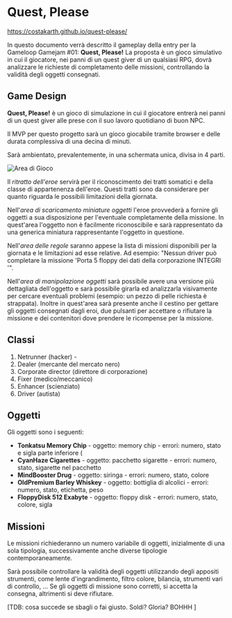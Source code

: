 # Quest, Please

https://costakarth.github.io/quest-please/

In questo documento verrà descritto il gameplay della entry per la Gameloop Gamejam #01: **Quest, Please!**
La proposta è un gioco simulativo in cui il giocatore, nei panni di un quest giver di un qualsiasi RPG, dovrà analizzare le richieste di completamento delle missioni, controllando la validità degli oggetti consegnati.
 
## Game Design

**Quest, Please!** è un gioco di simulazione in cui il giocatore entrerà nei panni di un quest giver alle prese con il suo lavoro quotidiano di buon NPC.  

Il MVP per questo progetto sarà un gioco giocabile tramite browser e delle durata complessiva di una decina di minuti.

Sarà ambientato, prevalentemente, in una schermata unica, divisa in 4 parti.

![Area di Gioco](https://i.imgur.com/CCm7G7a.png)

Il *ritratto dell'eroe* servirà per il riconoscimento dei tratti somatici e della classe di appartenenza dell'eroe. Questi tratti sono da considerare per quanto riguarda le possibili limitazioni della giornata.

Nell'*area di scaricamento miniature oggetti* l'eroe provvederà a fornire gli oggetti a sua disposizione per l'eventuale completamente della missione. In quest'area l'oggetto non è facilmente riconoscibile e sarà rappresentato da una generica miniatura rappresentante l'oggetto in questione.

Nell'*area delle regole* saranno appese la lista di missioni disponibili per la giornata e le limitazioni ad esse relative. Ad esempio: "Nessun driver può completare la missione 'Porta 5 floppy dei dati della corporazione INTEGRI '". 

Nell'*area di manipolazione oggetti* sarà possibile avere una versione più dettagliata dell'oggetto e sarà possibile girarla ed analizzarla visivamente per cercare eventuali problemi (esempio: un pezzo di pelle richiesta è strappata). Inoltre in quest'area sarà presente anche il cestino per gettare gli oggetti consegnati dagli eroi, due pulsanti per accettare o rifiutare la missione e dei contenitori dove prendere le ricompense per la missione.

## Classi
 1. Netrunner (hacker)
        -  
 3. Dealer (mercante del mercato nero)
 4. Corporate director (direttore di corporazione)
 5. Fixer (medico/meccanico)
 6. Enhancer (scienziato)
 7. Driver (autista)

## Oggetti

Gli oggetti sono i seguenti:

 - **Tonkatsu Memory Chip**
		 - oggetto: memory chip
		 - errori: numero, stato e sigla parte inferiore (
 - **CyanHaze Cigarettes**
		 - oggetto: pacchetto sigarette
		 - errori: numero, stato, sigarette nel pacchetto
 - **MindBooster Drug**
		 - oggetto: siringa
		 - errori: numero, stato, colore
 - **OldPremium Barley Whiskey**
		 - oggetto: bottiglia di alcolici
		 - errori: numero, stato, etichetta, peso
 - **FloppyDisk 512 Exabyte**
		 - oggetto: floppy disk
		 - errori: numero, stato, colore, sigla

## Missioni

Le missioni richiederanno un numero variabile di oggetti, inizialmente di una sola tipologia, successivamente anche diverse tipologie contemporaneamente.

Sarà possibile controllare la validità degli oggetti utilizzando degli appositi strumenti, come lente d'ingrandimento, filtro colore, bilancia, strumenti vari di controllo, ...
Se gli oggetti di missione sono corretti, si accetta la consegna, altrimenti si deve rifiutare.

[TDB: cosa succede se sbagli o fai giusto. Soldi? Gloria? BOHHH ]


